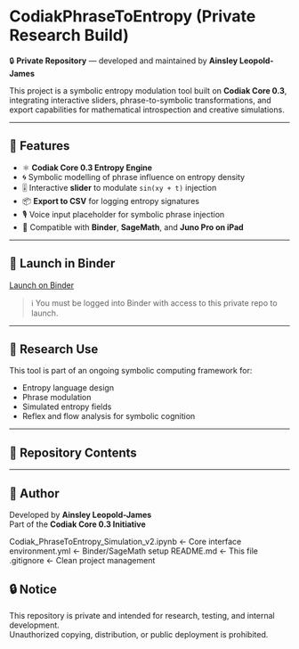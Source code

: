 # CodiakPhraseToEntropy (Private Research Build)

🔒 **Private Repository** — developed and maintained by **Ainsley Leopold-James**

This project is a symbolic entropy modulation tool built on **Codiak Core 0.3**, integrating interactive sliders, phrase-to-symbolic transformations, and export capabilities for mathematical introspection and creative simulations.

---

## 🔬 Features

- ⚛️ **Codiak Core 0.3 Entropy Engine**
- 🌀 Symbolic modelling of phrase influence on entropy density
- 🎚️ Interactive **slider** to modulate `sin(xy + t)` injection
- 📦 **Export to CSV** for logging entropy signatures
- 🎙️ Voice input placeholder for symbolic phrase injection
- 🔁 Compatible with **Binder**, **SageMath**, and **Juno Pro on iPad**

---

## 🚀 Launch in Binder

[Launch on Binder](https://mybinder.org/v2/gh/q29F/CodiakPhraseToEntropy/HEAD?filepath=Codiak_PhraseToEntropy_Simulation_v2.ipynb)

> ℹ️ You must be logged into Binder with access to this private repo to launch.

---

## 🧪 Research Use

This tool is part of an ongoing symbolic computing framework for:
- Entropy language design
- Phrase modulation
- Simulated entropy fields
- Reflex and flow analysis for symbolic cognition

---

## 📁 Repository Contents

---

## 👤 Author

Developed by **Ainsley Leopold-James**  
Part of the **Codiak Core 0.3 Initiative**

Codiak_PhraseToEntropy_Simulation_v2.ipynb   ← Core interface
environment.yml                              ← Binder/SageMath setup
README.md                                     ← This file
.gitignore                                    ← Clean project management

## 🔒 Notice

This repository is private and intended for research, testing, and internal development.  
Unauthorized copying, distribution, or public deployment is prohibited.
